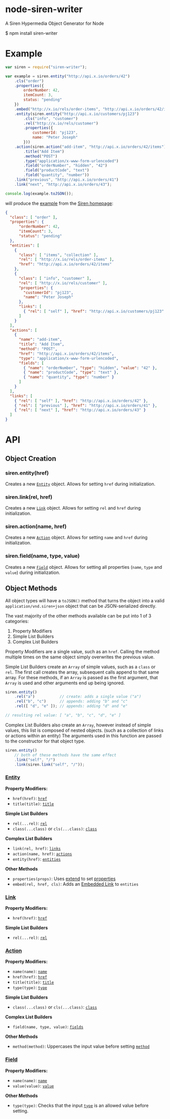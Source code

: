 node-siren-writer
=================

A Siren Hypermedia Object Generator for Node

   $ npm install siren-writer

# Example

````javascript
var siren = require("siren-writer");

var example = siren.entity("http://api.x.io/orders/42")
    .cls("order")
    .properties({
        orderNumber: 42,
        itemCount: 3,
        status: "pending"
    })
    .embed("http://x.io/rels/order-items", "http://api.x.io/orders/42/items", [ "items", "collection" ])
    .entity(siren.entity("http://api.x.io/customers/pj123")
        .cls("info", "customer")
        .rel("http://x.io/rels/customer")
        .properties({
            customerId: "pj123",
            name: "Peter Joseph"
        }))
    .action(siren.action("add-item", "http://api.x.io/orders/42/items")
        .title("Add Item")
        .method("POST")
        .type("application/x-www-form-urlencoded")
        .field("orderNumber", "hidden", "42")
        .field("productCode", "text")
        .field("quantity", "number"))
    .link("previous", "http://api.x.io/orders/41")
    .link("next", "http://api.x.io/orders/43");

console.log(example.toJSON());
````

will produce the [example](https://github.com/kevinswiber/siren#example) from
the [Siren homepage](https://github.com/kevinswiber/siren):

````json
{
  "class": [ "order" ],
  "properties": {
      "orderNumber": 42,
      "itemCount": 3,
      "status": "pending"
  },
  "entities": [
    {
      "class": [ "items", "collection" ],
      "rel": [ "http://x.io/rels/order-items" ],
      "href": "http://api.x.io/orders/42/items"
    },
    {
      "class": [ "info", "customer" ],
      "rel": [ "http://x.io/rels/customer" ],
      "properties": {
        "customerId": "pj123",
        "name": "Peter Joseph"
      },
      "links": [
        { "rel": [ "self" ], "href": "http://api.x.io/customers/pj123" }
      ]
    }
  ],
  "actions": [
    {
      "name": "add-item",
      "title": "Add Item",
      "method": "POST",
      "href": "http://api.x.io/orders/42/items",
      "type": "application/x-www-form-urlencoded",
      "fields": [
        { "name": "orderNumber", "type": "hidden", "value": "42" },
        { "name": "productCode", "type": "text" },
        { "name": "quantity", "type": "number" }
      ]
    }
  ],
  "links": [
    { "rel": [ "self" ], "href": "http://api.x.io/orders/42" },
    { "rel": [ "previous" ], "href": "http://api.x.io/orders/41" },
    { "rel": [ "next" ], "href": "http://api.x.io/orders/43" }
  ]
}
````


# API

## Object Creation

### siren.entity(href)

Creates a new [`Entity`](https://github.com/kevinswiber/siren#entity) object.
Allows for setting `href` during initialization.

### siren.link(rel, href)

Creates a new [`Link`](https://github.com/kevinswiber/siren#links-1) object.
Allows for setting `rel` and `href` during initialization.

### siren.action(name, href)

Creates a new [`Action`](https://github.com/kevinswiber/siren#actions-1) object.
Allows for setting `name` and `href` during initialization.

### siren.field(name, type, value)

Creates a new [`Field`](https://github.com/kevinswiber/siren#fields-1) object.
Allows for setting all properties (`name`, `type` and `value`) during
initialization.


## Object Methods

All object types will have a `toJSON()` method that turns the object into a
valid `application/vnd.siren+json` object that can be JSON-serialized directly.

The vast majority of the other methods available can be put into 1 of 3 categories:

 1. Property Modifiers
 2. Simple List Builders
 3. Complex List Builders

Property Modifiers are a single value, such as an `href`. Calling the method
multiple times on the same object simply overwrites the previous value.

Simple List Builders create an `Array` of simple values, such as a `class`
or `rel`. The first call creates the array, subsequent calls append to that
same array. For these methods, if an `Array` is passed as the first argument,
that `Array` is used and other arguments end up being ignored.

````javascript
siren.entity()
    .rel("a")           // create: adds a single value ("a")
    .rel("b", "c")      // appends: adding "b" and "c"
    .rel([ "d", "e" ]); // appends: adding "d" and "e"

// resulting rel value: [ "a", "b", "c", "d", "e" ]
````

Complex List Builders also create an `Array`, however instead of simple values,
this list is composed of nested objects. (such as a collection of links or
actions within an entity) The arguments used in this function are passed to the
constructor for that object type.

````javascript
siren.entity()
    // both of these methods have the same effect
    .link("self", "/")
    .link(siren.link("self", "/"));
````

### [Entity](https://github.com/kevinswiber/siren#entities)

**Property Modifiers:**

 * `href(href)`: [`href`](https://github.com/kevinswiber/siren#href)
 * `title(title)`: [`title`](https://github.com/kevinswiber/siren#title)

**Simple List Builders**

 * `rel(...rel)`: [`rel`](https://github.com/kevinswiber/siren#rel)
 * `class(...class)` or `cls(...class)`: [`class`](https://github.com/kevinswiber/siren#class-1)

**Complex List Builders**

 * `link(rel, href)`: [`links`](https://github.com/kevinswiber/siren#links)
 * `action(name, href)`: [`actions`](https://github.com/kevinswiber/siren#actions)
 * `entity(href)`: [`entities`](https://github.com/kevinswiber/siren#entities-1)

**Other Methods**

 * `properties(props)`: Uses [extend](https://npmjs.org/package/extend) to set [properties](https://github.com/kevinswiber/siren#properties)
 * `embed(rel, href, cls)`: Adds an [Embedded Link](https://github.com/kevinswiber/siren#embedded-link) to `entities`


### [Link](https://github.com/kevinswiber/siren#links-1)

**Property Modifiers:**

 * `href(href)`: [`href`](https://github.com/kevinswiber/siren#href-1)

**Simple List Builders**

 * `rel(...rel)`: [`rel`](https://github.com/kevinswiber/siren#rel-1)


### [Action](https://github.com/kevinswiber/siren#actions-1)

**Property Modifiers:**

 * `name(name)`: [`name`](https://github.com/kevinswiber/siren#name)
 * `href(href)`: [`href`](https://github.com/kevinswiber/siren#href-2)
 * `title(title)`: [`title`](https://github.com/kevinswiber/siren#title-1)
 * `type(type)`: [`type`](https://github.com/kevinswiber/siren#type)

**Simple List Builders**

 * `class(...class)` or `cls(...class)`: [`class`](https://github.com/kevinswiber/siren#class-2)

**Complex List Builders**

 * `field(name, type, value)`: [`fields`](https://github.com/kevinswiber/siren#fields)

**Other Methods**

 * `method(method)`: Uppercases the input value before setting [`method`](https://github.com/kevinswiber/siren#method)


### [Field](https://github.com/kevinswiber/siren#fields-1)

**Property Modifiers:**

 * `name(name)`: [`name`](https://github.com/kevinswiber/siren#name-1)
 * `value(value)`: [`value`](https://github.com/kevinswiber/siren#value)

**Other Methods**

 * `type(type)`: Checks that the input [`type`](https://github.com/kevinswiber/siren#type-1) is an allowed value before setting.
